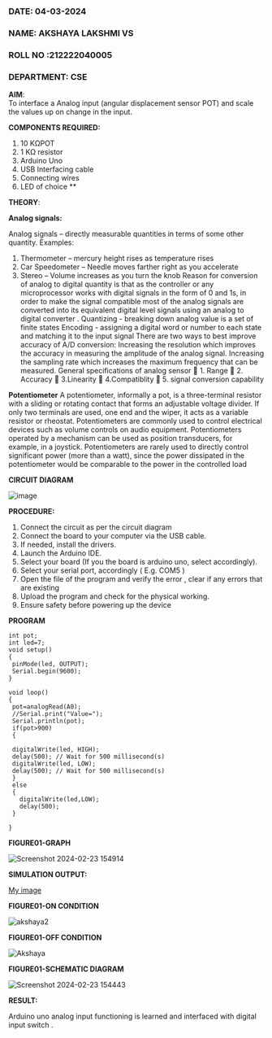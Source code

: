 ###  DATE: 04-03-2024
###  NAME: AKSHAYA LAKSHMI VS
###  ROLL NO :212222040005
###  DEPARTMENT: CSE

**AIM**:  
To interface a Analog  input (angular displacement sensor POT) and scale the values up on change in the input.


**COMPONENTS REQUIRED:**
1.	10 KΩPOT
2.	1 KΩ resistor 
3.	Arduino Uno 
4.	USB Interfacing cable 
5.	Connecting wires 
6.	LED of choice 
**


**THEORY**: 

**Analog signals:**

Analog signals – directly measurable quantities in terms of some other quantity.
Examples:
1. Thermometer – mercury height rises as temperature rises
2. Car Speedometer – Needle moves farther right as you accelerate
3. Stereo – Volume increases as you turn the knob
Reason for conversion of analog to digital quantity is that as the controller or any microprocessor works with digital signals in the form of 0 and 1s, in order to make the signal compatible  most of the analog signals are converted into its equivalent digital level signals using an analog to digital converter .
Quantizing - breaking down analog value is a set of finite states
Encoding - assigning a digital word or number to each state and matching it to the input signal
 There are two ways to best improve accuracy of A/D conversion:
Increasing the resolution which improves the accuracy in measuring the amplitude of the analog signal.
Increasing the sampling rate which increases the maximum frequency that can be measured.
General specifications of analog sensor
	1. Range
	2. Accuracy
	3.Linearity
	4.Compatiblity
	5. signal conversion capability

**Potentiometer**
A potentiometer, informally a pot, is a three-terminal resistor with a sliding or rotating contact that forms an adjustable voltage divider. If only two terminals are used, one end and the wiper, it acts as a variable resistor or rheostat.
Potentiometers are commonly used to control electrical devices such as volume controls on audio equipment. Potentiometers operated by a mechanism can be used as position transducers, for example, in a joystick. Potentiometers are rarely used to directly control significant power (more than a watt), since the power dissipated in the potentiometer would be comparable to the power in the controlled load


**CIRCUIT DIAGRAM**





![image](https://user-images.githubusercontent.com/36288975/163530788-eec3cdc3-95e8-4d2d-8349-6d0ea4c9439c.png)



**PROCEDURE:**

1.	Connect the circuit as per the circuit diagram 
2.	Connect the board to your computer via the USB cable.
3.	If needed, install the drivers.
4.	Launch the Arduino IDE.
5.	Select your board (If you the board is arduino uno, select accordingly).
6.	Select your serial port, accordingly ( E.g. COM5 )
7.	Open the file of the program  and verify the error , clear if any errors that are existing 
8.	Upload the program and check for the physical working. 
9.	Ensure safety before powering up the device 



**PROGRAM** 
 ```
int pot;
int led=7;
void setup()
{
  pinMode(led, OUTPUT);
  Serial.begin(9600);
}

void loop()
{
  pot=analogRead(A0);
  //Serial.print("Value=");
  Serial.println(pot);
  if(pot>900)
  {
    
  digitalWrite(led, HIGH);
  delay(500); // Wait for 500 millisecond(s)
  digitalWrite(led, LOW);
  delay(500); // Wait for 500 millisecond(s)
  }
  else
  {
    digitalWrite(led,LOW);
    delay(500);
  }
    
}
```
**FIGURE01-GRAPH**

![Screenshot 2024-02-23 154914](https://github.com/vasanthkumarch/EXPERIMENT-NO--02-INTERFACING-ANALOG-INPUT-SENSOR-POT-WITH-ARDUINO-/assets/128115963/8a384c8a-d617-4cd0-aad0-8dc5b6e52570)


**SIMULATION OUTPUT:** 

[My image](username.github.com/repository/img/image.jpg)

**FIGURE01-ON CONDITION**


![akshaya2](https://github.com/vasanthkumarch/EXPERIMENT-NO--02-INTERFACING-ANALOG-INPUT-SENSOR-POT-WITH-ARDUINO-/assets/128115963/616c95ab-ea62-4bce-ac35-214f405043a1)

**FIGURE01-OFF CONDITION**


![Akshaya](https://github.com/vasanthkumarch/EXPERIMENT-NO--02-INTERFACING-ANALOG-INPUT-SENSOR-POT-WITH-ARDUINO-/assets/128115963/8039587f-270d-4ab7-baef-f9c66540ad5a)

**FIGURE01-SCHEMATIC DIAGRAM**


![Screenshot 2024-02-23 154443](https://github.com/vasanthkumarch/EXPERIMENT-NO--02-INTERFACING-ANALOG-INPUT-SENSOR-POT-WITH-ARDUINO-/assets/128115963/7a866002-2f18-4dcd-9089-6955ad8d1c70)






**RESULT:** 

Arduino uno analog input functioning is learned and interfaced with digital input switch .
